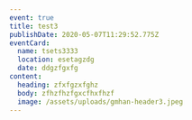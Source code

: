 ```yaml
---
event: true
title: test3
publishDate: 2020-05-07T11:29:52.775Z
eventCard:
  name: tsets3333
  location: esetagzdg
  date: ddgzfgxfg
content:
  heading: zfxfgzxfghz
  body: zfhzfhzfgxcfhxfhzf
  image: /assets/uploads/gmhan-header3.jpeg
---
```

